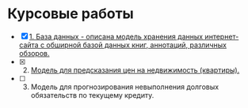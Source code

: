 # Курсовые работы 

- [x] [1. База данных - описана модель хранения данных интернет-сайта с обширной базой данных книг, аннотаций, различных обзоров.]()
- [x] 2. [Модель для предсказания цен на недвижимость (квартиры).](https://github.com/Christina-Y1/Geekbrains_Courseworks/blob/master/Python%20for%20DS%20-%20House%20prices/Christina.Yarochkina_solution.ipynb)
- [ ] 3. Модель для прогнозирования невыполнения долговых обязательств по текущему кредиту. 
